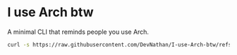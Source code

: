 #  I use Arch btw

A minimal CLI that reminds people you use Arch.

```bash
curl -s https://raw.githubusercontent.com/DevNathan/I-use-Arch-btw/refs/heads/main/install.sh | bash
```
